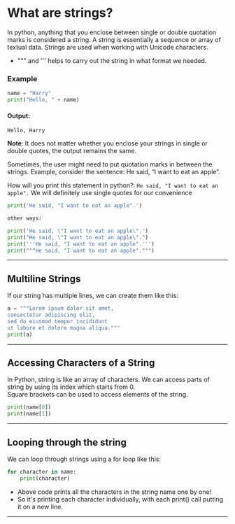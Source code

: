 # What are strings?
In python, anything that you enclose between single or double quotation marks is considered a string. A string is essentially a sequence or array of textual data. Strings are used when working with Unicode characters. 
* """ and ''' helps to carry out the string in what format we needed.
### Example
```python
name = "Harry"
print("Hello, " + name)
```
#### Output:
```
Hello, Harry
```
**Note**: It does not matter whether you enclose your strings in single or double quotes, the output remains the same. 

Sometimes, the user might need to put quotation marks in between the strings. Example, consider the sentence: He said, “I want to eat an apple”.

How will you print this statement in python?: 
```He said, "I want to eat an apple".```
We will definitely use single quotes for our convenience
```python
print('He said, "I want to eat an apple".')

other ways:

print('He said, \"I want to eat an apple\".')
print("He said, \"I want to eat an apple\".")
print('''He said, "I want to eat an apple".''')
print("""He said, "I want to eat an apple".""")
```
---

## Multiline Strings
If our string has multiple lines, we can create them like this: 
```python 
a = """Lorem ipsum dolor sit amet,
consectetur adipiscing elit,
sed do eiusmod tempor incididunt
ut labore et dolore magna aliqua."""
print(a)
```
---

## Accessing Characters of a String
In Python, string is like an array of characters. We can access parts of string by using its index which starts from 0.\
Square brackets can be used to access elements of the string.

```python 
print(name[0])
print(name[1])

```
---

## Looping through the string
We can loop through strings using a for loop like this: 
```python
for character in name:
    print(character)
```

* Above code prints all the characters in the string name one by one!
* So it's printing each character individually, with each print() call putting it on a new line.

---

